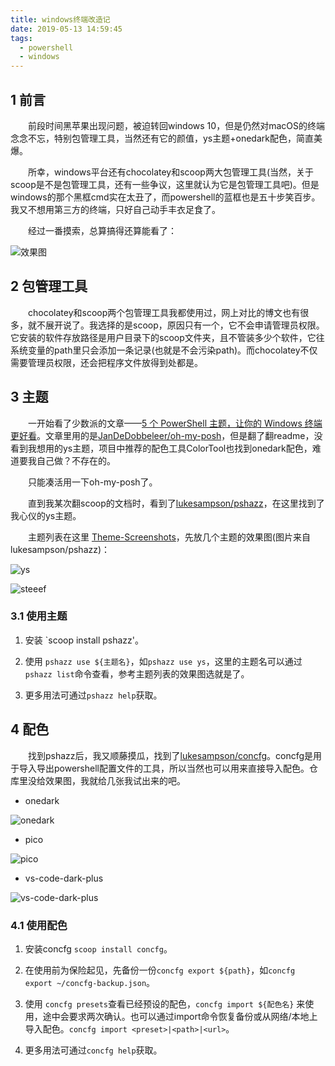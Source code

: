 ```yaml
---
title: windows终端改造记
date: 2019-05-13 14:59:45
tags: 
  - powershell
  - windows
---
```


## 1 前言

&emsp;&emsp;前段时间黑苹果出现问题，被迫转回windows 10，但是仍然对macOS的终端念念不忘，特别包管理工具，当然还有它的颜值，ys主题+onedark配色，简直美爆。

&emsp;&emsp;所幸，windows平台还有chocolatey和scoop两大包管理工具(当然，关于scoop是不是包管理工具，还有一些争议，这里就认为它是包管理工具吧)。但是windows的那个黑框cmd实在太丑了，而powershell的蓝框也是五十步笑百步。我又不想用第三方的终端，只好自己动手丰衣足食了。

<!--more-->

&emsp;&emsp;经过一番摸索，总算搞得还算能看了：

![效果图](https://cdn.jsdelivr.net/gh/xiangsanliu/images/img/007S8ZIlly1gj57h49k5cj30rb0hrdg7.jpg)

## 2 包管理工具

&emsp;&emsp;chocolatey和scoop两个包管理工具我都使用过，网上对比的博文也有很多，就不展开说了。我选择的是scoop，原因只有一个，它不会申请管理员权限。它安装的软件存放路径是用户目录下的scoop文件夹，且不管装多少个软件，它往系统变量的path里只会添加一条记录(也就是不会污染path)。而chocolatey不仅需要管理员权限，还会把程序文件放得到处都是。

## 3 主题

&emsp;&emsp;一开始看了少数派的文章——[5 个 PowerShell 主题，让你的 Windows 终端更好看](https://sspai.com/post/52907)。文章里用的是[JanDeDobbeleer/oh-my-posh](https://github.com/JanDeDobbeleer/oh-my-posh)，但是翻了翻readme，没看到我想用的ys主题，项目中推荐的配色工具ColorTool也找到onedark配色，难道要我自己做？不存在的。

&emsp;&emsp;只能凑活用一下oh-my-posh了。

&emsp;&emsp;直到我某次翻scoop的文档时，看到了[lukesampson/pshazz](https://github.com/lukesampson/pshazz)，在这里找到了我心仪的ys主题。

&emsp;&emsp;主题列表在这里 [Theme-Screenshots](https://github.com/lukesampson/pshazz/wiki/Theme-Screenshots)，先放几个主题的效果图(图片来自lukesampson/pshazz)：

![ys](https://cdn.jsdelivr.net/gh/xiangsanliu/images/img/007S8ZIlly1gj57h5ich1j30s402sq2u.jpg)

![steeef](https://cdn.jsdelivr.net/gh/xiangsanliu/images/img/007S8ZIlly1gj57h66dvej30m902s0sl.jpg)

### 3.1 使用主题

1. 安装 `scoop install pshazz'。

2. 使用 `pshazz use ${主题名}`，如`pshazz use ys`，这里的主题名可以通过`pshazz list`命令查看，参考主题列表的效果图选就是了。

3. 更多用法可通过`pshazz help`获取。

## 4 配色

&emsp;&emsp;找到pshazz后，我又顺藤摸瓜，找到了[lukesampson/concfg](https://github.com/lukesampson/concfg)。concfg是用于导入导出powershell配置文件的工具，所以当然也可以用来直接导入配色。仓库里没给效果图，我就给几张我试出来的吧。

- onedark

![onedark](https://cdn.jsdelivr.net/gh/xiangsanliu/images/img/007S8ZIlly1gj57h70nydj30nl02874a.jpg)

- pico

![pico](https://cdn.jsdelivr.net/gh/xiangsanliu/images/img/007S8ZIlly1gj57haus80j30nn01zgll.jpg)

- vs-code-dark-plus

![vs-code-dark-plus](https://cdn.jsdelivr.net/gh/xiangsanliu/images/img/007S8ZIlly1gj57hb8pfnj30nl023mx5.jpg)

### 4.1 使用配色

1. 安装concfg `scoop install concfg`。

2. 在使用前为保险起见，先备份一份`concfg export ${path}`，如`concfg export ~/concfg-backup.json`。

3. 使用 `concfg presets`查看已经预设的配色，`concfg import ${配色名}` 来使用，途中会要求两次确认。也可以通过import命令恢复备份或从网络/本地上导入配色。`concfg import <preset>|<path>|<url>`。

4. 更多用法可通过`concfg help`获取。